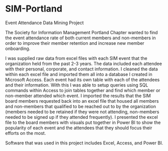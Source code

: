 # SIM-Portland
Event Attendance Data Mining Project
  
The Society for Information Management Portland Chapter wanted to find the event attendance rate of both current members and non-members in order to improve their member retention and increase new member onboarding.
  
I was supplied raw data from excel files with each SIM event that the organization held from the past 2-3 years. The data included each attendee with their personal, corporate, and contact information. I cleaned the data within each excel file and imported them all into a database I created in Microsoft Access. Each event had its own table with each of the attendees and their information. With this I was able to setup queries using SQL commands within Access to join tables together and find which member or non-member attended which event. I imported the results that the SIM board members requested back into an excel file that housed all members and non-members that qualified to be reached out to by the organization (members needed to be retained if they were not attending, non-members needed to be signed up if they attended frequently). I presented the excel file to the board members with visuals put together in Power BI to show the popularity of each event and the attendees that they should focus their efforts on the most.
  
Software that was used in this project includes Excel, Access, and Power BI.
